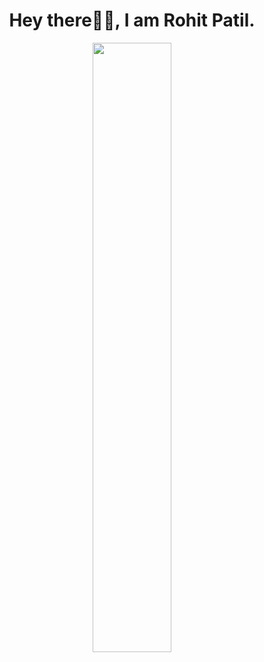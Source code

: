 <h1 align= "center"><b>Hey there🙋‍♂️, I am Rohit Patil.</b></h1>
<p align="center"><img width=50% src="https://media.giphy.com/media/IThjAlJnD9WNO/giphy.gif"></p>

<!--
**rohts-patil/rohts-patil** is a ✨ _special_ ✨ repository because its `README.md` (this file) appears on your GitHub profile.

Here are some ideas to get you started:

- 🔭 I’m currently working on ...
- 🌱 I’m currently learning ...
- 👯 I’m looking to collaborate on ...
- 🤔 I’m looking for help with ...
- 💬 Ask me about ...
- 📫 How to reach me: ...
- 😄 Pronouns: ...
- ⚡ Fun fact: ...
-->
